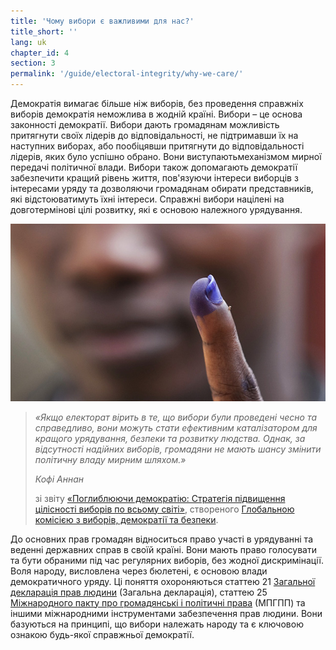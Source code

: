 ```yaml
---
title: 'Чому вибори є важливими для нас?'
title_short: ''
lang: uk
chapter_id: 4
section: 3
permalink: '/guide/electoral-integrity/why-we-care/'
---
```


Демократія вимагає більше ніж виборів, без проведення справжніх виборів демократія неможлива в жодній країні. Вибори – це основа законності демократії. Вибори дають громадянам можливість притягнути своїх лідерів до відповідальності, не підтримавши їх на наступних виборах, або пообіцявши притягнути до відповідальності лідерів, яких було успішно обрано. Вони виступаютьмеханізмом мирної передачі політичної влади. Вибори також допомагають демократії забезпечити кращий рівень життя, пов'язуючи інтереси виборців з інтересами уряду та дозволяючи громадянам обирати представників, які відстоюватимуть їхні інтереси. Справжні вибори націлені на довготермінові цілі розвитку, які є основою належного урядування.

![Фото ООН, Стейтон Вінтер](/assets/images/guide/UN-Photo-Staton-Winter-482798.jpg)

> _«Якщо електорат вірить в те, що вибори були проведені чесно та справедливо, вони можуть стати ефективним каталізатором для кращого урядування, безпеки та розвитку людства. Однак, за відсутності надійних виборів, громадяни не мають шансу змінити політичну владу мирним шляхом.»_
>
> <cite>Кофі Аннан</cite>
>
> зі звіту [«Поглиблюючи демократію: Стратегія підвищення цілісності виборів по всьому світі»](http://www.idea.int/news/deepening-democracy-a-strategy-for-improving-the-integrity-of-elections-worldwide.cfm), створеного [Глобальною комісією з виборів, демократії та безпеки](http://www.kofiannanfoundation.org/topics/supporting-democracy-and-elections-with-integrity/).

До основних прав громадян відноситься право участі в урядуванні та веденні державних справ в своїй країні. Вони мають право голосувати та бути обраними під час регулярних виборів, без жодної дискримінації. Воля народу, висловлена через бюлетені, є основою влади демократичного уряду. Ці поняття охороняються статтею 21 [Загальної декларація прав людини](http://www.un.org/uk/documents/udhr/index.shtml) (Загальна декларація), статтею 25 [Міжнародного пакту про громадянські і політичні права](http://www.ohchr.org/uk/professionalinterest/pages/ccpr.aspx) (МПГПП) та іншими міжнародними інструментами забезпечення прав людини. Вони базуються на принципі, що вибори належать народу та є ключовою ознакою будь-якої справжньої демократії.
